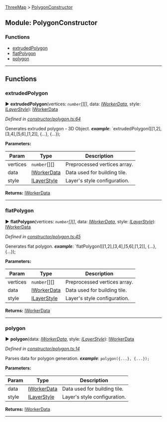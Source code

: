 [ThreeMap](api-readme.md) > [PolygonConstructor](api-modules-polygonconstructor.md)



## Module: PolygonConstructor

### Functions

* [extrudedPolygon](api-modules-polygonconstructor.md#extrudedpolygon)
* [flatPolygon](api-modules-polygonconstructor.md#flatpolygon)
* [polygon](api-modules-polygonconstructor.md#polygon)



---
## Functions
<a id="extrudedpolygon"></a>

###  extrudedPolygon

► **extrudedPolygon**(vertices: *`number`[][]*, data: *[IWorkerData](api-interfaces-interfaces.iworkerdata.md)*, style: *[ILayerStyle](api-interfaces-interfaces.ilayerstyle.md)*): [IWorkerData](api-interfaces-interfaces.iworkerdata.md)



*Defined in [constructor/polygon.ts:64](https://github.com/areknawo/ThreeMap/blob/master/src/constructor/polygon.ts#L64)*



Generates extruded polygon - 3D Object.
*__example__*: `extrudedPolygon([[1,2],[3,4],[5,6],[1,2]], {...}, {...});



**Parameters:**

| Param | Type | Description |
| ------ | ------ | ------ |
| vertices | `number`[][]   |  Preprocessed vertices array. |
| data | [IWorkerData](api-interfaces-interfaces.iworkerdata.md)   |  Data used for building tile. |
| style | [ILayerStyle](api-interfaces-interfaces.ilayerstyle.md)   |  Layer's style configuration. |





**Returns:** [IWorkerData](api-interfaces-interfaces.iworkerdata.md)





___

<a id="flatpolygon"></a>

###  flatPolygon

► **flatPolygon**(vertices: *`number`[][]*, data: *[IWorkerData](api-interfaces-interfaces.iworkerdata.md)*, style: *[ILayerStyle](api-interfaces-interfaces.ilayerstyle.md)*): [IWorkerData](api-interfaces-interfaces.iworkerdata.md)



*Defined in [constructor/polygon.ts:45](https://github.com/areknawo/ThreeMap/blob/master/src/constructor/polygon.ts#L45)*



Generates flat polygon.
*__example__*: `flatPolygon([[1,2],[3,4],[5,6],[1,2]], {...}, {...});



**Parameters:**

| Param | Type | Description |
| ------ | ------ | ------ |
| vertices | `number`[][]   |  Preprocessed vertices array. |
| data | [IWorkerData](api-interfaces-interfaces.iworkerdata.md)   |  Data used for building tile. |
| style | [ILayerStyle](api-interfaces-interfaces.ilayerstyle.md)   |  Layer's style configuration. |





**Returns:** [IWorkerData](api-interfaces-interfaces.iworkerdata.md)





___

<a id="polygon"></a>

###  polygon

► **polygon**(data: *[IWorkerData](api-interfaces-interfaces.iworkerdata.md)*, style: *[ILayerStyle](api-interfaces-interfaces.ilayerstyle.md)*): [IWorkerData](api-interfaces-interfaces.iworkerdata.md)



*Defined in [constructor/polygon.ts:14](https://github.com/areknawo/ThreeMap/blob/master/src/constructor/polygon.ts#L14)*



Parses data for polygon generation.
*__example__*: `polygon({...}, {...});`



**Parameters:**

| Param | Type | Description |
| ------ | ------ | ------ |
| data | [IWorkerData](api-interfaces-interfaces.iworkerdata.md)   |  Data used for building tile. |
| style | [ILayerStyle](api-interfaces-interfaces.ilayerstyle.md)   |  Layer's style configuration. |





**Returns:** [IWorkerData](api-interfaces-interfaces.iworkerdata.md)





___


